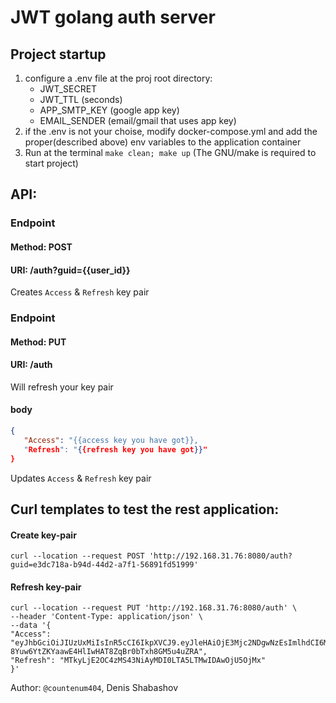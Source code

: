 # JWT golang auth server

## Project startup
1. configure a .env file at the proj root directory:
   - JWT_SECRET
   - JWT_TTL (seconds)
   - APP_SMTP_KEY (google app key)
   - EMAIL_SENDER (email/gmail that uses app key)
2. if the .env is not your choise, modify docker-compose.yml and add the proper(described above) env variables to the application container
3. Run at the terminal `make clean; make up` (The GNU/make is required to start project)

## API:

### Endpoint
#### Method: POST
#### URI: /auth?guid={{user_id}}
Creates `Access` & `Refresh` key pair

### Endpoint
#### Method: PUT
#### URI: /auth
Will refresh your key pair
#### body
``` json
{
   "Access": "{{access key you have got}},
   "Refresh": "{{refresh key you have got}}"
}
```

Updates `Access` & `Refresh` key pair

## Curl templates to test the rest application:

#### Create key-pair
```
curl --location --request POST 'http://192.168.31.76:8080/auth?guid=e3dc718a-b94d-44d2-a7f1-56891fd51999'
```


#### Refresh key-pair
```
curl --location --request PUT 'http://192.168.31.76:8080/auth' \
--header 'Content-Type: application/json' \
--data '{
"Access": "eyJhbGciOiJIUzUxMiIsInR5cCI6IkpXVCJ9.eyJleHAiOjE3Mjc2NDgwNzEsImlhdCI6MTcyNzY0NzE3MSwiaXAiOiIxOTIuMTY4LjMxLjc2Iiwic2Vzc2lvbiI6IjM5Zjc1YmFjLWRiNjMtNDY2Ni1iMmEzLWE2ZDgyOTI5ZmJiMSIsInN1YiI6ImUzZGM3MThhLWI5NGQtNDRkMi1hN2YxLTU2ODkxZmQ1MTk5OSJ9.qQuUn4ZQzx60paVZp5V4njfdRnb6REJGuu770LnCifJ-8Yuw6YtZKYaawE4HlIwHAT8ZqBr0bTxh8GM5u4uZRA",
"Refresh": "MTkyLjE2OC4zMS43NiAyMDI0LTA5LTMwIDAwOjU5OjMx"
}'
```

Author: `@countenum404`, Denis Shabashov